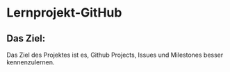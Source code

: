 # Lernprojekt-GitHub

## Das Ziel:
Das Ziel des Projektes ist es, Github Projects, Issues und Milestones besser kennenzulernen.
